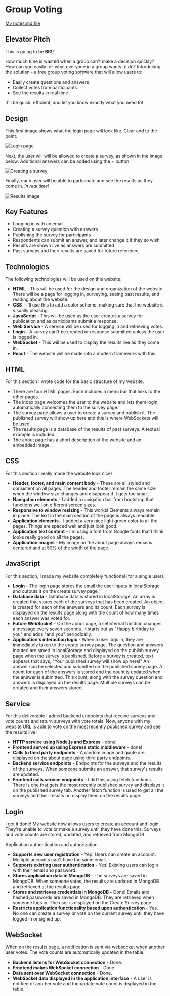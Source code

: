 # Group Voting

[My notes.md file](notes.md)

## Elevator Pitch

This is going to be **BIG**!

How much time is wasted when a group can't make a decision quickly?
How can you easily tell what everyone in a group wants to do?
Introducing the solution - a free group voting software that will allow users to:
* Easily create questions and answers
* Collect votes from participants
* See the results in real time

It'll be quick, efficient, and let you know exactly what you need to!

## Design

This first image shows what the login page will look like. Clear and to the point.

![Login page](login_page.jpg)

Next, the user will will be allowed to create a survey, as shown in the image below. Additional answers can be added using the + button.

![Creating a survey](creating_survey.jpg)

Finally, each user will be able to participate and see the results as they come in. *In real time!*

![Results image](vote_results.jpg)

## Key Features

 - Logging in with an email
 - Creating a survey question with answers
 - Publishing the survey for participants
 - Respondents can submit an answer, and later change it if they so wish
 - Results are shown live as answers are submitted
 - Past surveys and their results are saved for future reference

## Technologies

The following technologies will be used on this website:

 * **HTML** - This will be used for the design and organization of the website. There will be a page for logging in, surveying, seeing past results, and reading about the website.
 * **CSS** - I'll use this to add a color scheme, making sure that the website is visually pleasing.
 * **JavaScript** - This will be used as the user creates a survey for publication and as participants submit a response.
 * **Web Service** - A service will be used for logging in and retrieving votes.
 * **Login** - A survey can't be created or response submitted unless the user is logged in.
 * **WebSocket** - This will be used to display the results live as they come in.
 * **React** - The website will be made into a modern framework with this.

## HTML

For this section I wrote code for the basic structure of my website.
* There are four HTML pages. Each includes a menu bar that links to the other pages.
* The index page welcomes the user to the website and lets them login, automatically connecting them to the survey page.
* The survey page allows a user to create a survey and publish it. The published survey will show up here and this is where WebSockets will be used.
* The results page is a database of the results of past surveys. A textual example is included.
* The about page has a short description of the website and an embedded image.

## CSS

For this section I really made the website look nice!
* **Header, footer, and main content body** - These are all styled and consistent on all pages. The header and footer remain the same size when the window size changes and disappear if it gets too small.
* **Navigation elements** - I added a navigation bar from bootstrap that functions well on different screen sizes.
* **Responsive to window resizing** - This works! Elements always remain in place. The text in the main section of the page is always readable.
* **Application elements** - I added a very nice light green color to all the pages. Things are spaced well and just look good.
* **Application text content** - I'm using a font from Google fonts that I think looks really good on all the pages.
* **Application images** - My image on the about page always remains centered and at 50% of the width of the page.

## JavaScript

For this section, I made my website completely functional (for a single user).
* **Login** - The login page stores the email the user inputs in localStorage and outputs it on the create survey page.
* **Database data** - Database data is stored in localStorage. An array is created that stores each of the surveys that has been created. An object is created for each of the answers and its count. Each survey is displayed on the results page along with the count of how many times each answer was voted for.
* **Future WebSocket** - On the about page, a setInterval function changes a message every seven seconds. It starts out as "Happy birthday to you" and adds "and you" periodically.
* **Application's interaction logic** - When a user logs in, they are immediately taken to the create survey page. The question and answers inputed are saved in localStorage and displayed on the publish survey page when the survey is published. Before a survey is created, text appears that says, "Your published survey will show up here!" An answer can be selected and submitted on the published survey page. A count for each of the answers is stored and the count is updated when the answer is submitted. This count, along with the survey question and answers is displayed on the results page. Multiple surveys can be created and their answers stored.

## Service

For this deliverable I added backend endpoints that receive surveys and vote counts and return surveys with vote totals. Now, anyone with my website URL is able to vote on the most recently published survey and see the results live!

* **HTTP service using Node.js and Express** - done!
* **Frontend served up using Express static middleware** - done!
* **Calls to third party endpoints** - A random image and quote are displayed on the about page using third party endpoints.
* **Backend service endpoints** - Endpoints for the surveys and the results of the surveys. When someone submits an answer, that survey's results are updated.
* **Frontend calls service endpoints** - I did this using fetch functions. There is one that gets the most recently published survey and displays it on the published survey tab. Another fetch function is used to get all the surveys and their results on display them on the results page.

## Login

I got it done! My website now allows users to create an account and login. They're unable to vote or make a survey until they have done this. Surveys and vote counts are stored, updated, and retrieved from MongoDB.

Application authentication and authorization
* **Supports new user registration** - Yep! Users can create an account. Multiple accounts can't have the same email.
* **Supports existing user authentication** - Yes! Existing users can login with their email and password.
* **Stores application data in MongoDB** - The surveys are saved in MongoDB. When someone votes, the results are updated in MongoDB and retrieved at the results page.
* **Stores and retrieves credentials in MongoDB** - Done!  Emails and hashed passwords are saved in MongoDB. They are retrieved when someone logs in. The user is displayed on the Create Survey page.
* **Restricts application functionality based upon authentication** - Yes. No one can create a survey or vote on the current survey until they have logged in or signed up.

## WebSocket

When on the results page, a notification is sent via websocket when another user votes. The vote counts are automatically updated in the table.
* **Backend listens for WebSocket connection** - Done.
* **Frontend makes WebSocket connection** - Done.
* **Data sent over WebSocket connection** - Done.
* **WebSocket data displayed in the application interface** - A user is notified of another vote and the update vote count is displayed in the table.
